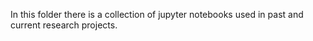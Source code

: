 In this folder there is a collection of jupyter notebooks used in past and current research projects.
